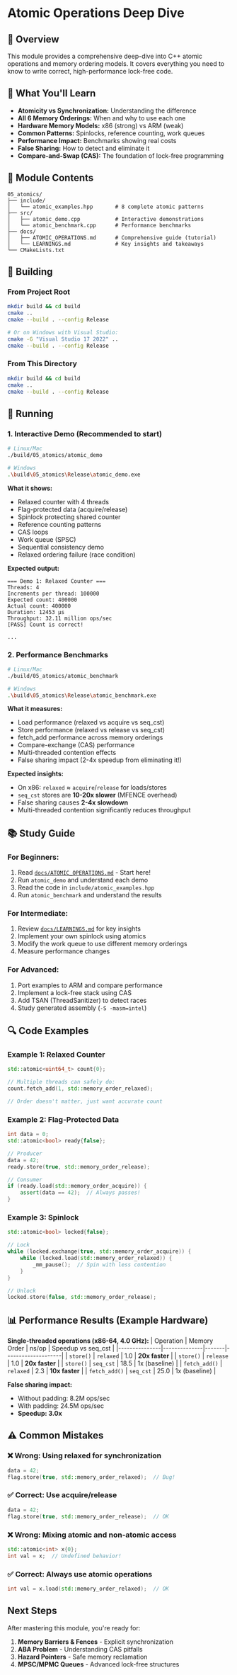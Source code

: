 # Atomic Operations Deep Dive

## 📖 Overview

This module provides a comprehensive deep-dive into C++ atomic operations and memory ordering models. It covers everything you need to know to write correct, high-performance lock-free code.

## 🎯 What You'll Learn

- **Atomicity vs Synchronization:** Understanding the difference
- **All 6 Memory Orderings:** When and why to use each one
- **Hardware Memory Models:** x86 (strong) vs ARM (weak)
- **Common Patterns:** Spinlocks, reference counting, work queues
- **Performance Impact:** Benchmarks showing real costs
- **False Sharing:** How to detect and eliminate it
- **Compare-and-Swap (CAS):** The foundation of lock-free programming

## 📁 Module Contents

```
05_atomics/
├── include/
│   └── atomic_examples.hpp       # 8 complete atomic patterns
├── src/
│   ├── atomic_demo.cpp           # Interactive demonstrations
│   └── atomic_benchmark.cpp      # Performance benchmarks
├── docs/
│   ├── ATOMIC_OPERATIONS.md      # Comprehensive guide (tutorial)
│   └── LEARNINGS.md              # Key insights and takeaways
└── CMakeLists.txt
```

## 🔨 Building

### From Project Root
```bash
mkdir build && cd build
cmake ..
cmake --build . --config Release

# Or on Windows with Visual Studio:
cmake -G "Visual Studio 17 2022" ..
cmake --build . --config Release
```

### From This Directory
```bash
mkdir build && cd build
cmake ..
cmake --build . --config Release
```

## 🚀 Running

### 1. Interactive Demo (Recommended to start)

```bash
# Linux/Mac
./build/05_atomics/atomic_demo

# Windows
.\build\05_atomics\Release\atomic_demo.exe
```

**What it shows:**
- Relaxed counter with 4 threads
- Flag-protected data (acquire/release)
- Spinlock protecting shared counter
- Reference counting patterns
- CAS loops
- Work queue (SPSC)
- Sequential consistency demo
- Relaxed ordering failure (race condition)

**Expected output:**
```
=== Demo 1: Relaxed Counter ===
Threads: 4
Increments per thread: 100000
Expected count: 400000
Actual count: 400000
Duration: 12453 μs
Throughput: 32.11 million ops/sec
[PASS] Count is correct!

...
```

### 2. Performance Benchmarks

```bash
# Linux/Mac
./build/05_atomics/atomic_benchmark

# Windows
.\build\05_atomics\Release\atomic_benchmark.exe
```

**What it measures:**
- Load performance (relaxed vs acquire vs seq_cst)
- Store performance (relaxed vs release vs seq_cst)
- fetch_add performance across memory orderings
- Compare-exchange (CAS) performance
- Multi-threaded contention effects
- False sharing impact (2-4x speedup from eliminating it!)

**Expected insights:**
- On x86: `relaxed` ≈ `acquire`/`release` for loads/stores
- `seq_cst` stores are **10-20x slower** (MFENCE overhead)
- False sharing causes **2-4x slowdown**
- Multi-threaded contention significantly reduces throughput

## 📚 Study Guide

### For Beginners:
1. Read [`docs/ATOMIC_OPERATIONS.md`](docs/ATOMIC_OPERATIONS.md) - Start here!
2. Run `atomic_demo` and understand each demo
3. Read the code in `include/atomic_examples.hpp`
4. Run `atomic_benchmark` and understand the results

### For Intermediate:
1. Review [`docs/LEARNINGS.md`](docs/LEARNINGS.md) for key insights
2. Implement your own spinlock using atomics
3. Modify the work queue to use different memory orderings
4. Measure performance changes

### For Advanced:
1. Port examples to ARM and compare performance
2. Implement a lock-free stack using CAS
3. Add TSAN (ThreadSanitizer) to detect races
4. Study generated assembly (`-S -masm=intel`)

## 🔍 Code Examples

### Example 1: Relaxed Counter
```cpp
std::atomic<uint64_t> count{0};

// Multiple threads can safely do:
count.fetch_add(1, std::memory_order_relaxed);

// Order doesn't matter, just want accurate count
```

### Example 2: Flag-Protected Data
```cpp
int data = 0;
std::atomic<bool> ready{false};

// Producer
data = 42;
ready.store(true, std::memory_order_release);

// Consumer  
if (ready.load(std::memory_order_acquire)) {
    assert(data == 42);  // Always passes!
}
```

### Example 3: Spinlock
```cpp
std::atomic<bool> locked{false};

// Lock
while (locked.exchange(true, std::memory_order_acquire)) {
    while (locked.load(std::memory_order_relaxed)) {
        _mm_pause();  // Spin with less contention
    }
}

// Unlock
locked.store(false, std::memory_order_release);
```

## 📊 Performance Results (Example Hardware)

**Single-threaded operations (x86-64, 4.0 GHz):**
| Operation     | Memory Order | ns/op | Speedup vs seq_cst |
|---------------|--------------|-------|--------------------|
| `store()`     | `relaxed`    | 1.0   | **20x faster**     |
| `store()`     | `release`    | 1.0   | **20x faster**     |
| `store()`     | `seq_cst`    | 18.5  | 1x (baseline)      |
| `fetch_add()` | `relaxed`    | 2.3   | **10x faster**     |
| `fetch_add()` | `seq_cst`    | 25.0  | 1x (baseline)      |

**False sharing impact:**
- Without padding: 8.2M ops/sec
- With padding: 24.5M ops/sec
- **Speedup: 3.0x**

## ⚠️ Common Mistakes

### ❌ Wrong: Using relaxed for synchronization
```cpp
data = 42;
flag.store(true, std::memory_order_relaxed);  // Bug!
```

### ✅ Correct: Use acquire/release
```cpp
data = 42;
flag.store(true, std::memory_order_release);  // OK
```

### ❌ Wrong: Mixing atomic and non-atomic access
```cpp
std::atomic<int> x{0};
int val = x;  // Undefined behavior!
```

### ✅ Correct: Always use atomic operations
```cpp
int val = x.load(std::memory_order_relaxed);  // OK
```

## Next Steps

After mastering this module, you're ready for:
1. **Memory Barriers & Fences** - Explicit synchronization
2. **ABA Problem** - Understanding CAS pitfalls
3. **Hazard Pointers** - Safe memory reclamation
4. **MPSC/MPMC Queues** - Advanced lock-free structures
